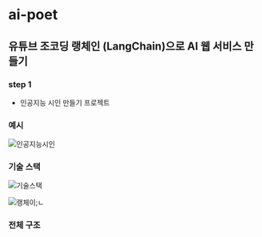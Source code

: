 # ai-poet

## 유튜브 조코딩 랭체인 (LangChain)으로 AI 웹 서비스 만들기

### step 1 
- 인공지능 시인 만들기 프로젝트

### 예시
![인공지능시인](https://github.com/kgw08003/ai-poet/assets/109195054/4ab701a1-922e-4825-b855-f79b83062ad9)

### 기술 스택
![기술스택](https://github.com/kgw08003/ai-poet/assets/109195054/9d7ba0a7-ac6b-4ae1-bd17-fe4caabf9839)

![랭체이;ㄴ](https://github.com/kgw08003/ai-poet/assets/109195054/57b22f7f-64de-44e9-8dc4-41caac057768)

### 전체 구조

